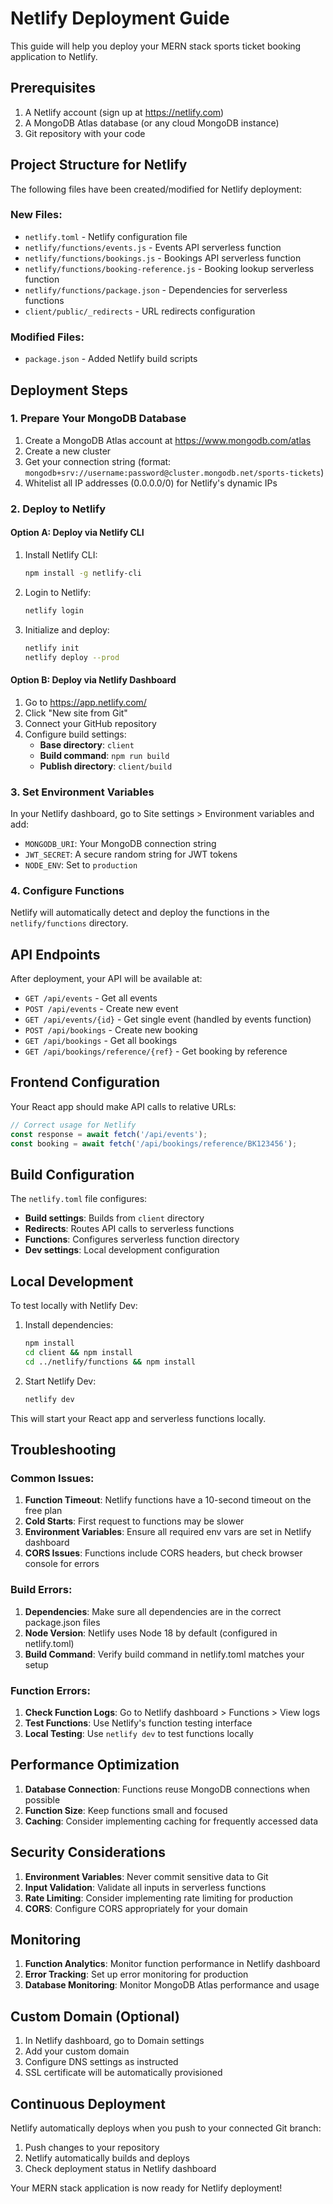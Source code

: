 # Netlify Deployment Guide

This guide will help you deploy your MERN stack sports ticket booking application to Netlify.

## Prerequisites

1. A Netlify account (sign up at https://netlify.com)
2. A MongoDB Atlas database (or any cloud MongoDB instance)
3. Git repository with your code

## Project Structure for Netlify

The following files have been created/modified for Netlify deployment:

### New Files:
- `netlify.toml` - Netlify configuration file
- `netlify/functions/events.js` - Events API serverless function
- `netlify/functions/bookings.js` - Bookings API serverless function
- `netlify/functions/booking-reference.js` - Booking lookup serverless function
- `netlify/functions/package.json` - Dependencies for serverless functions
- `client/public/_redirects` - URL redirects configuration

### Modified Files:
- `package.json` - Added Netlify build scripts

## Deployment Steps

### 1. Prepare Your MongoDB Database

1. Create a MongoDB Atlas account at https://www.mongodb.com/atlas
2. Create a new cluster
3. Get your connection string (format: `mongodb+srv://username:password@cluster.mongodb.net/sports-tickets`)
4. Whitelist all IP addresses (0.0.0.0/0) for Netlify's dynamic IPs

### 2. Deploy to Netlify

#### Option A: Deploy via Netlify CLI

1. Install Netlify CLI:
   ```bash
   npm install -g netlify-cli
   ```

2. Login to Netlify:
   ```bash
   netlify login
   ```

3. Initialize and deploy:
   ```bash
   netlify init
   netlify deploy --prod
   ```

#### Option B: Deploy via Netlify Dashboard

1. Go to https://app.netlify.com/
2. Click "New site from Git"
3. Connect your GitHub repository
4. Configure build settings:
   - **Base directory**: `client`
   - **Build command**: `npm run build`
   - **Publish directory**: `client/build`

### 3. Set Environment Variables

In your Netlify dashboard, go to Site settings > Environment variables and add:

- `MONGODB_URI`: Your MongoDB connection string
- `JWT_SECRET`: A secure random string for JWT tokens
- `NODE_ENV`: Set to `production`

### 4. Configure Functions

Netlify will automatically detect and deploy the functions in the `netlify/functions` directory.

## API Endpoints

After deployment, your API will be available at:

- `GET /api/events` - Get all events
- `POST /api/events` - Create new event
- `GET /api/events/{id}` - Get single event (handled by events function)
- `POST /api/bookings` - Create new booking
- `GET /api/bookings` - Get all bookings
- `GET /api/bookings/reference/{ref}` - Get booking by reference

## Frontend Configuration

Your React app should make API calls to relative URLs:

```javascript
// Correct usage for Netlify
const response = await fetch('/api/events');
const booking = await fetch('/api/bookings/reference/BK123456');
```

## Build Configuration

The `netlify.toml` file configures:

- **Build settings**: Builds from `client` directory
- **Redirects**: Routes API calls to serverless functions
- **Functions**: Configures serverless function directory
- **Dev settings**: Local development configuration

## Local Development

To test locally with Netlify Dev:

1. Install dependencies:
   ```bash
   npm install
   cd client && npm install
   cd ../netlify/functions && npm install
   ```

2. Start Netlify Dev:
   ```bash
   netlify dev
   ```

This will start your React app and serverless functions locally.

## Troubleshooting

### Common Issues:

1. **Function Timeout**: Netlify functions have a 10-second timeout on the free plan
2. **Cold Starts**: First request to functions may be slower
3. **Environment Variables**: Ensure all required env vars are set in Netlify dashboard
4. **CORS Issues**: Functions include CORS headers, but check browser console for errors

### Build Errors:

1. **Dependencies**: Make sure all dependencies are in the correct package.json files
2. **Node Version**: Netlify uses Node 18 by default (configured in netlify.toml)
3. **Build Command**: Verify build command in netlify.toml matches your setup

### Function Errors:

1. **Check Function Logs**: Go to Netlify dashboard > Functions > View logs
2. **Test Functions**: Use Netlify's function testing interface
3. **Local Testing**: Use `netlify dev` to test functions locally

## Performance Optimization

1. **Database Connection**: Functions reuse MongoDB connections when possible
2. **Function Size**: Keep functions small and focused
3. **Caching**: Consider implementing caching for frequently accessed data

## Security Considerations

1. **Environment Variables**: Never commit sensitive data to Git
2. **Input Validation**: Validate all inputs in serverless functions
3. **Rate Limiting**: Consider implementing rate limiting for production
4. **CORS**: Configure CORS appropriately for your domain

## Monitoring

1. **Function Analytics**: Monitor function performance in Netlify dashboard
2. **Error Tracking**: Set up error monitoring for production
3. **Database Monitoring**: Monitor MongoDB Atlas performance and usage

## Custom Domain (Optional)

1. In Netlify dashboard, go to Domain settings
2. Add your custom domain
3. Configure DNS settings as instructed
4. SSL certificate will be automatically provisioned

## Continuous Deployment

Netlify automatically deploys when you push to your connected Git branch:

1. Push changes to your repository
2. Netlify automatically builds and deploys
3. Check deployment status in Netlify dashboard

Your MERN stack application is now ready for Netlify deployment!
